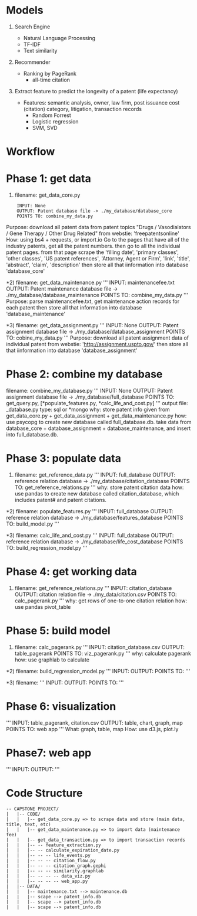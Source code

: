 # Models

1. Search Engine
	- Natural Language Processing
	- TF-IDF
	- Text similarity

2. Recommender
	- Ranking by PageRank
		* all-time citation 

3. Extract feature to predict the longevity of a patent (life expectancy)
	- Features: semantic analysis, owner, law firm, post issuance cost (citation)  category, litigation, transaction records
		* Random Forrest
		* Logistic regression
		* SVM, SVD


# Workflow

Phase 1: get data
=======================================

1) filename:  get_data_core.py
```
	INPUT: None
	OUTPUT: Patent database file -> ./my_database/database_core
	POINTS TO: combine_my_data.py
```
Purpose: download all patent data from patent topics "Drugs / Vasodialators / Gene Therapy / Other Drug Related" from webstie: 'freepatentsonline'
How: using bs4 + requests, or import.io
Go to the pages that have all of the industry patents, get all the patent numbers.
then go to all the individual patent pages. from that page scrape the 'filling date', 'primary classes', 'other classes', 'US patent references', 'Attorney, Agent or Firm', 'link', 'title', 'abstract', 'claim', 'description'
then store all that iinformation into database 'database_core'

*2) filename:  get_data_maintenance.py
''' INPUT: maintenancefee.txt
	OUTPUT: Patent maintenance database file -> ./my_database/database_maintenance
	POINTS TO: combine_my_data.py
'''
Purpose: parse maintenancefee.txt, get maintenance action records for each patent
then store all that information into database 'database_maintenance'

*3) filename:  get_data_assignment.py
''' INPUT: None
	OUTPUT: Patent assignment database file -> ./my_database/database_assignment
	POINTS TO: cobine_my_data.py
'''
Purpose: download all patent assignment data of individual patent from webstie: 'http://assignment.uspto.gov/'
then store all that iinformation into database 'database_assignment'


Phase 2: combine my database
=======================================
filename: combine_my_database.py
''' INPUT: None
	OUTPUT: Patent assignment database file -> ./my_database/full_database
	POINTS TO: get_query.py, [*populate_features.py, *calc_life_and_cost.py]
'''
output file: _database.py
type: sql or *mongo
why:  store patent info given from get_data_core.py + get_data_assignment + get_data_maintenance.py
how: use psycopg to create new database called full_database.db.
	 take data from database_core + database_assignment + database_maintenance, and insert into full_database.db.


Phase 3: populate data
=======================================
1) filename: get_reference_data.py
''' INPUT: full_database
	OUTPUT: reference relation database -> ./my_database/citation_database
	POINTS TO: get_reference_relations.py
'''
why: store patent citation data
how: use pandas to create new database called citation_database, which includes patent# and patent citations.

*2) filename: populate_features.py
''' INPUT: full_database
	OUTPUT: reference relation database -> ./my_database/features_database
	POINTS TO: build_model.py
'''

*3) filename: calc_life_and_cost.py
''' INPUT: full_database
	OUTPUT: reference relation database -> ./my_database/life_cost_database
	POINTS TO: build_regression_model.py
'''


Phase 4: get working data
=======================================
1) filename: get_reference_relations.py
''' INPUT: citation_database
	OUTPUT: citation relation file -> ./my_data/citation.csv
	POINTS TO: calc_pagerank.py
'''
why: get rows of one-to-one citation relation
how: use pandas pivot_table 


Phase 5: build model
=======================================
1) filename: calc_pagerank.py
''' INPUT: citation_database.csv
	OUTPUT: table_pagerank
	POINTS TO: viz_pagerank.py
'''
why: calculate pagerank
how: use graphlab to calculate

*2) filename: build_regression_model.py
''' INPUT: 
	OUTPUT: 
	POINTS TO: 
'''

*3) filename: 
''' INPUT: 
	OUTPUT: 
	POINTS TO: 
'''

Phase 6: visualization
=======================================
''' INPUT: table_pagerank, citation.csv
	OUTPUT: table, chart, graph, map
	POINTS TO: web app
'''
What: graph, table, map
How: use d3.js, plot.ly


Phase7: web app
=======================================
''' INPUT: 
	OUTPUT: 
'''

# Code Structure

```
-- CAPSTONE PROJECT/
|	|-- CODE/
|	|	|-- get_data_core.py => to scrape data and store (main data, title, text, etc)
|	|	|-- get_data_maintenance.py => to import data (maintenance fee)
|	|	|-- get_data_transaction.py => to import transaction records
|	|	|-- -- feature_extraction.py
|	|	|-- -- calculate_expiration_date.py
|	|	|-- -- -- life_events.py
|	|	|-- -- -- citation_flow.py
|	|	|-- -- -- citation_graph.gephi
|	|	|-- -- -- similarity.graphlab
|	|	|-- -- -- -- data_viz.py
|	|	|-- -- -- -- web_app.py
|	|-- DATA/
|	|	|-- maintenance.txt --> maintenance.db
|	|	|-- scape --> patent_info.db
|	|	|-- scape --> patent_info.db
|	|	|-- scape --> patent_info.db
```









